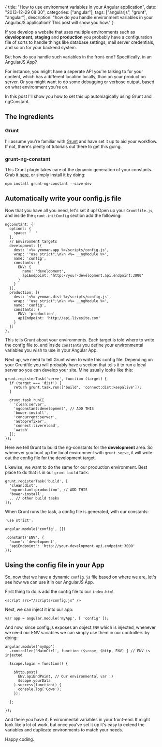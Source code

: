 {
  title: "How to use environment variables in your Angular application",
  date: "2013-12-29 08:30",
  categories: ["angular"],
  tags: ["angularjs", "grunt", "angular"],
  description: "how do you handle environment variables in your AngularJS application? This post will show you how."
}

If you develop a website that uses multiple environments such as **development**, **staging** and **production** you probably have a configuration file of sorts to handle things like database settings, mail server credentials, and so on for your backend system.

But how do you handle such variables in the front-end? Specifically, in an AngularJS App?

For instance, you might have a seperate API you're talking to for your content, which has a different location locally, than on your production server. Or you might want to do some debugging or verbose output, based on what environment you're on.

In this post I'll show you how to set this up automagically using Grunt and ngConstant.

## The ingredients

### Grunt

I'll assume you're familiar with [Grunt](http://gruntjs.com/) and have set it up to aid your workflow. If not, there's plenty of tutorials out there to get this going.

### grunt-ng-constant

This Grunt plugin takes care of the dynamic generation of your constants. Grab it [here](https://github.com/werk85/grunt-ng-constant), or simply install it by doing:

    npm install grunt-ng-constant --save-dev

## Automatically write your config.js file

Now that you have all you need, let's set it up! Open up your `Gruntfile.js`, and inside the `grunt.initConfig` section add the following:

    ngconstant: {
      options: {
        space: '  '
      },
      // Environment targets
      development: [{
        dest: '<%= yeoman.app %>/scripts/config.js',
        wrap: '"use strict";\n\n <%= __ngModule %>',
        name: 'config',
        constants: {
          ENV: {
            name: 'development',
            apiEndpoint: 'http://your-development.api.endpoint:3000'
          }
        }
      }],
      production: [{
        dest: '<%= yeoman.dist %>/scripts/config.js',
        wrap: '"use strict";\n\n <%= __ngModule %>',
        name: 'config',
        constants: {
          ENV: 'production',
          apiEndpoint: 'http://api.livesite.com'
        }
      }]
    },

This tells Grunt about your environments. Each target is told where to write the config file to, and inside `constants` you define your environmental variables you wish to use in your Angular App.

Next up, we need to tell Grunt when to write this config file. Depending on your Gruntfile you will probably have a section that tells it to run a local server so you can develop your site. Mine usually looks like this:

    grunt.registerTask('serve', function (target) {
      if (target === 'dist') {
        return grunt.task.run(['build', 'connect:dist:keepalive']);
      }

      grunt.task.run([
        'clean:server',
        'ngconstant:development', // ADD THIS
        'bower-install',
        'concurrent:server',
        'autoprefixer',
        'connect:livereload',
        'watch'
      ]);
    });

Here we tell Grunt to build the ng-constants for the **development** area. So whenever you boot up the local environment with `grunt serve`, it will write out the config file for the development target.

Likewise, we want to do the same for our production environment. Best place to do that is in our `grunt build` task:

    grunt.registerTask('build', [
      'clean:dist',
      'ngconstant:production', // ADD THIS
      'bower-install',
      .. // other build tasks
    ]);

When Grunt runs the task, a config file is generated, with our constants:

    'use strict';

    angular.module('config', [])

    .constant('ENV', {
      'name': 'development',
      'apiEndpoint': 'http://your-development.api.endpoint:3000'
    });

## Using the config file in your App

So, now that we have a dynamic `config.js` file based on where we are, let's see how we can use it in our AngularJS App.

First thing to do is add the config file to our `index.html`

    <script src="/scripts/config.js" />

Next, we can inject it into our app:

    var app = angular.module('myApp', [ 'config' ]);

And now, since config.js exposes an object `ENV` which is injected, whenever we need our ENV variables we can simply use them in our controllers by doing:

    angular.module('myApp')
      .controller('MainCtrl', function ($scope, $http, ENV) { // ENV is injected

      $scope.login = function() {

        $http.post(
          ENV.apiEndPoint, // Our environmental var :)
          $scope.yourData
        ).success(function() {
          console.log('Cows');
        });

      };

    });

And there you have it. Environmental variables in your front-end. It might look like a lot of work, but once you've set it up it's easy to extend the variables and duplicate environments to match your needs.

Happy coding.
